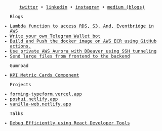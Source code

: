 <p align="center">
  <samp>
    <a href="https://twitter.com/hsnice16">twitter</a> • 
    <a href="https://www.linkedin.com/in/hsnice16/">linkedin</a> • 
    <a href="https://www.instagram.com/hsnice16">instagram</a> • 
    <a href="https://hsnice16.medium.com/">medium (blogs)</a>
  </samp>

</p>

<samp>
  <ul>
    <p>Blogs</p>
    <li>
      <a href="https://hsnice16.medium.com/lambda-function-to-access-rds-s3-and-eventbridge-in-aws-f55b95e7a5bc">Lambda function to access RDS, S3. And, Eventbridge in AWS</a>    
    </li>
    <li>
      <a href="https://hsnice16.medium.com/write-your-own-telegram-wallet-bot-84a8877af038">Write your own Telegram Wallet bot</a>    
    </li>
    <li>
      <a href="https://medium.com/@hsnice16/build-and-push-the-docker-image-on-aws-ecr-using-github-actions-ae58567dc79e">Build and Push the docker image on AWS ECR using GitHub actions.</a>    
    </li>
    <li>
      <a href="https://medium.com/@hsnice16/use-private-aws-aurora-with-dbeaver-using-ssh-tunneling-7372b546a52c">Use private AWS Aurora with DBeaver using SSH tunneling</a>    
    </li>
    <li>
      <a href="https://hsnice16.medium.com/send-large-files-from-frontend-to-the-backend-2f5f2414cc7c">Send large files from frontend to the backend</a>    
    </li>
  </ul>
</samp>

<samp>
  <ul>
    <p>Gumroad</p>
    <li>
      <a href="https://hsnice.gumroad.com/l/pdnbo">KPI Metric Cards Component</a>    
    </li>
  </ul>
</samp>

<samp>
  <ul>
    <p>Projects</p>
    <!--
    <li>
      <a href="https://techinterviewexp.site/">techinterviewexp.site</a>    
    </li>
    -->
    <li>
      <a href="https://forming-typeform.vercel.app/">forming-typeform.vercel.app</a>      
    </li>
    <li>
      <a href="https://poshui.netlify.app/">poshui.netlify.app</a>
    </li>
    <li>
      <a href="https://vanilla-web.netlify.app/">vanilla-web.netlify.app</a>
    </li>
  </ul>
</samp>

<samp>
  <ul>
    <p>Talks</p>
    <li>
      <a href="https://youtu.be/5nwA9B9LSaM?si=8rteLmCtBSuBDf4y">Debug Efficiently using React Developer Tools</a>    
    </li>
  </ul>
</samp>
